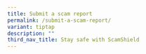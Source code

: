 ```yaml
---
title: Submit a scam report
permalink: /submit-a-scam-report/
variant: tiptap
description: ""
third_nav_title: Stay safe with ScamShield
---
```

<p></p>